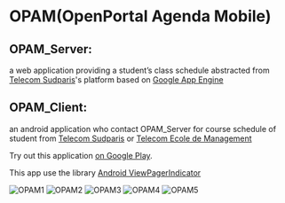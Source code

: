 OPAM(OpenPortal Agenda Mobile)
==============================

**OPAM_Server**:
----------------

a web application providing a student’s class schedule abstracted from [Telecom Sudparis][1]'s platform based on [Google App Engine][4]


**OPAM_Client**:
----------------

an android application who contact OPAM_Server for course schedule of student from [Telecom Sudparis][1] or [Telecom Ecole de Management][2]

Try out this application [on Google Play][3].

This app use the library [Android ViewPagerIndicator][5]


![OPAM1][6] ![OPAM2][7] ![OPAM3][8] ![OPAM4][9] ![OPAM5][10]



[1]: http://www.telecom-sudparis.eu/
[2]: http://www.telecom-em.eu/
[3]: https://play.google.com/store/apps/details?id=com.sky.opam
[4]: https://cloud.google.com/products/app-engine
[5]: https://github.com/JakeWharton/Android-ViewPagerIndicator
[6]: https://lh4.ggpht.com/jKhPuzwXOiXfsYQJPayYEYpEFkAu7UkgI1JsGWj4fVeTZTDZpMamQzoHSTRVopS_CKEb=h900
[7]: https://lh5.ggpht.com/4DXV0z6ctVdklyovx6ZX-F6bvlxtPMu62breRn9c-lRWrA0zzif1Eg1Wn0iRJIHr6Cs=h900
[8]: https://lh5.ggpht.com/i84Fb3HCD4DbF-p7z2Li2Ud41IZSqa_EoIw6DCj0nNQWpDp_cN1l2SuTXwtArpbOD1w=h900
[9]: https://lh5.ggpht.com/BXfXt8pffzDKFXUr_-2cT83ZcNYvc5eJVPDoHKUpIMsaU28B4PQ4cLkSdFljJwv23A=h900
[10]: https://lh3.ggpht.com/5am3zdnjFSWhtIzLgbAwm27lY5x8P48LJlq8XcSnfVOyLBBONNhVTlKnglqO3_XoDw=h900
